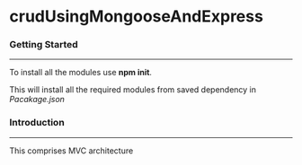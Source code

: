 # crudUsingMongooseAndExpress
<h3>Getting Started</h3>
<hr>
To install all the modules use <strong>npm init</strong>.

This will install all the required modules from saved dependency in <em>Pacakage.json</em>

<h3>Introduction</h3>
<hr>
<p>This comprises MVC architecture </p>

